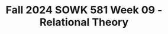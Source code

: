 ---
layout: single_embed_slide
title: "Fall 2024 SOWK 581 Week 09 - Relational Theory"
presentation_id: ngoHhN
slides:
  - slide_name: ../deck-ngoHhN-large-0.jpeg
    slide_thumbnail: ../deck-ngoHhN-thumb-0.jpeg
    slide_alt: "A presentation slide displays 'RELATIONAL THEORY' in bold with 'Week 09 for SOWK 581' below. Jacob Campbell, Ph.D., and course details are at the top left, against a simple background."
  - slide_name: ../deck-ngoHhN-large-1.jpeg
    slide_thumbnail: ../deck-ngoHhN-thumb-1.jpeg
    slide_alt: "The slide displays an agenda with a plain white background. It includes bullet points: 'The third space and relational theory in general,' 'Self-disclosure,' and 'Teaching mindfulness.'"
  - slide_name: ../deck-ngoHhN-large-2.jpeg
    slide_thumbnail: ../deck-ngoHhN-thumb-2.jpeg
    slide_alt: "A pie chart displaying feedback completion status; 54% completed and 46% need to complete. Text states 'MIDCOURSE FEEDBACK' and color-coded legend indicates 'Need to Complete' and 'Completed.'"
  - slide_name: ../deck-ngoHhN-large-3.jpeg
    slide_thumbnail: ../deck-ngoHhN-thumb-3.jpeg
    slide_alt: "The image is a presentation slide featuring a quote. It states, 'Relational theory and practice is a postmodern psychodynamic perspective that calls for active engagement between client and clinician. The therapeutic relationship is an interactive, alive process—empathic, authentic, and mutually growth enhancing.' Citation: Cooper and Granucci Lesser, 2022, p. 132. The text emphasizes engagement and interaction."
  - slide_name: ../deck-ngoHhN-large-4.jpeg
    slide_thumbnail: ../deck-ngoHhN-thumb-4.jpeg
    slide_alt: "The image shows two labeled circles, 'Client' (brown) and 'Clinician' (light blue), connected by a wavy line. Title: 'THE THIRD SPACE.' Text: 'The interactional field created when the subjectivities of the therapist and the client come together. The entire range of racial, sociocultural, and political identities become topics for therapeutic conversation. (Cooper & Granucci Lesser, 2022).'"
  - slide_name: ../deck-ngoHhN-large-5.jpeg
    slide_thumbnail: ../deck-ngoHhN-thumb-5.jpeg
    slide_alt: "Diagram illustrates 'Therapeutic Tripartite Awareness' by Cooper & Granucci Lesser (2022). Arrows indicate 'Flow of Relationship' between 'Self' (Clinician) and 'Other' (Client). Text: 'Mindful practitioners listen deeply, attentively, and empathically.'"
  - slide_name: ../deck-ngoHhN-large-6.jpeg
    slide_thumbnail: ../deck-ngoHhN-thumb-6.jpeg
    slide_alt: "The slide titled 'Function of Self-Disclosure' lists four actions for therapists in early treatment: transparency, engaging clients, cross-cultural counseling, and creating spaces for mutual growth. (Cooper & Granucci Lesser, 2022)."
  - slide_name: ../deck-ngoHhN-large-7.jpeg
    slide_thumbnail: ../deck-ngoHhN-thumb-7.jpeg
    slide_alt: "Silhouette figure with heart symbol displays a speech bubble: 'Personal self-disclosure messages.' Accompanying text advises purposeful, limited self-disclosure for client connection, focusing on authenticity. Source: Cooper & Granucci Lesser, 2022."
  - slide_name: ../deck-ngoHhN-large-8.jpeg
    slide_thumbnail: ../deck-ngoHhN-thumb-8.jpeg
    slide_alt: "A diagram shows a person with a heart, labeling 'Beliefs, Memories, Values, Ideas, Expectations.' Descriptive words include 'Honest,' 'Fluid,' and 'Genuine connection.' Text highlights social worker disclosure decisions, listing actions like 'Providing Feedback' and 'Sharing feelings.' (Key sources: Cooper & Granucci Lesser, 2022; Hepworth, et al., 2022)"
  - slide_name: ../deck-ngoHhN-large-9.jpeg
    slide_thumbnail: ../deck-ngoHhN-thumb-9.jpeg
    slide_alt: "Slide titled 'Brief Relational Theory' outlines steps: collaboration in setting goals, developing rationale, mindfulness exercises, clarifying expectations. Includes note on 'Countertransference and disclosure' facilitating 'third space' exploration. (Cooper & Granucci Lesser, 2022)."
  - slide_name: ../deck-ngoHhN-large-10.jpeg
    slide_thumbnail: ../deck-ngoHhN-thumb-10.jpeg
    slide_alt: "A line graph illustrates emotional states fluctuating between 'Heightened Emotional State' and 'Apathy,' with labels indicating 'Danger Zone' levels at the extremes. Header: 'Times to Consider Using Grounding.'"
  - slide_name: ../deck-ngoHhN-large-11.jpeg
    slide_thumbnail: ../deck-ngoHhN-thumb-11.jpeg
    slide_alt: "Tree roots extend across an earthen bank, showcasing erosion. Text overlay reads: 'Grounding Techniques: Accessibility, Broad, Present focused, Scaling, Focused outward, Stay neutral, Not relaxation training.'"
  - slide_name: ../deck-ngoHhN-large-12.jpeg
    slide_thumbnail: ../deck-ngoHhN-thumb-12.jpeg
    slide_alt: "Slide titled 'Brief Relational Theory' lists steps for collaboration and goal setting in treatment, with emphasis on mindfulness exercises. A highlighted point encourages working with a partner. (Cooper & Granucci Lesser, 2022)"
---